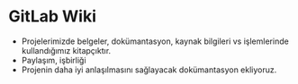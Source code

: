 # GitLab Wiki
- Projelerimizde belgeler, dokümantasyon, kaynak bilgileri vs işlemlerinde kullandığımız kitapçıktır.
- Paylaşım, işbirliği
- Projenin daha iyi anlaşılmasını sağlayacak dokümantasyon ekliyoruz.
